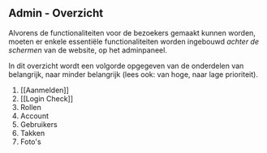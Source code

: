 ## Admin - Overzicht

Alvorens de functionaliteiten voor de bezoekers gemaakt kunnen worden, moeten er enkele essentiële functionaliteiten worden ingebouwd *achter de schermen* van de website, op het adminpaneel. 

In dit overzicht wordt een volgorde opgegeven van de onderdelen van belangrijk, naar minder belangrijk (lees ook: van hoge, naar lage prioriteit).

1. [[Aanmelden]]
2. [[Login Check]]
3. Rollen
4. Account
5. Gebruikers
6. Takken
7. Foto's

